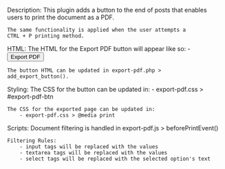 Description:
	This plugin adds a button to the end of posts that 
	enables users to print the document as a PDF.

	The same functionality is applied when the user attempts a
	CTRL + P printing method.

HTML:
	The HTML for the Export PDF button will appear like so:
		- <button id='export-pdf-btn' onclick='print()'>Export PDF</button>

	The button HTML can be updated in export-pdf.php > add_export_button().

Styling:
	The CSS for the button can be updated in:
		- export-pdf.css > #export-pdf-btn
	
	The CSS for the exported page can be updated in:
		- export-pdf.css > @media print

Scripts:
	Document filtering is handled in export-pdf.js > beforePrintEvent()

	Filtering Rules:
		- input tags will be replaced with the values
		- textarea tags will be replaced with the values
		- select tags will be replaced with the selected option's text
